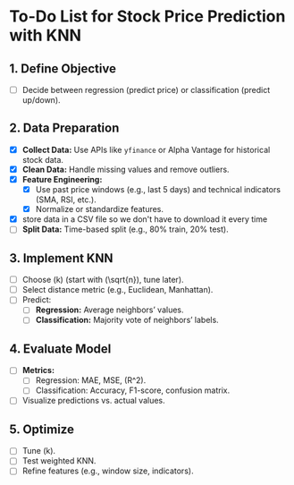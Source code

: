# To-Do List for Stock Price Prediction with KNN

## 1. Define Objective

- [ ] Decide between regression (predict price) or classification (predict up/down).

## 2. Data Preparation

- [x] **Collect Data:** Use APIs like `yfinance` or Alpha Vantage for historical stock data.
- [x] **Clean Data:** Handle missing values and remove outliers.
- [x] **Feature Engineering:**
  - [x] Use past price windows (e.g., last 5 days) and technical indicators (SMA, RSI, etc.).
  - [x] Normalize or standardize features.
- [x] store data in a CSV file so we don't have to download it every time
- [ ] **Split Data:** Time-based split (e.g., 80% train, 20% test).

## 3. Implement KNN

- [ ] Choose \(k\) (start with \(\sqrt{n}\), tune later).
- [ ] Select distance metric (e.g., Euclidean, Manhattan).
- [ ] Predict:
  - [ ] **Regression:** Average neighbors’ values.
  - [ ] **Classification:** Majority vote of neighbors’ labels.

## 4. Evaluate Model

- [ ] **Metrics:**
  - [ ] Regression: MAE, MSE, \(R^2\).
  - [ ] Classification: Accuracy, F1-score, confusion matrix.
- [ ] Visualize predictions vs. actual values.

## 5. Optimize

- [ ] Tune \(k\).
- [ ] Test weighted KNN.
- [ ] Refine features (e.g., window size, indicators).

